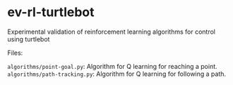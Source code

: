 # ev-rl-turtlebot

Experimental validation of reinforcement learning algorithms for control using turtlebot

Files:

`algorithms/point-goal.py`: Algorithm for Q learning for reaching a point.
`algorithms/path-tracking.py`: Algorithm for Q learning for following a path.
